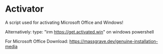 # Activator
A script used for activating Microsoft Office and Windows!


Alternatively: type: "irm https://get.activated.win" on windows powershell

For Microsoft Office Download:
  https://massgrave.dev/genuine-installation-media
